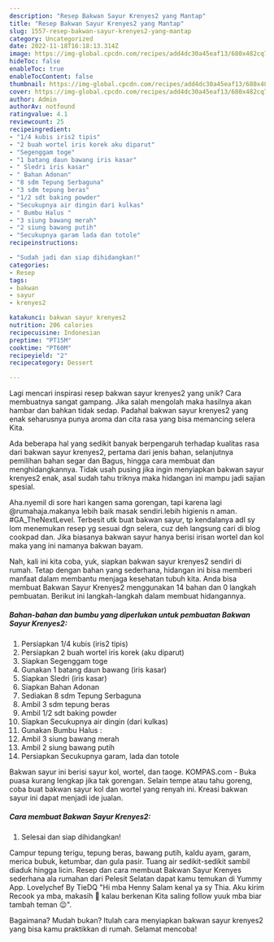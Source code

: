 ```yaml
---
description: "Resep Bakwan Sayur Krenyes2 yang Mantap"
title: "Resep Bakwan Sayur Krenyes2 yang Mantap"
slug: 1557-resep-bakwan-sayur-krenyes2-yang-mantap
category: Uncategorized
date: 2022-11-18T16:18:13.314Z
image: https://img-global.cpcdn.com/recipes/add4dc30a45eaf13/680x482cq70/bakwan-sayur-krenyes2-foto-resep-utama.jpg
hideToc: false
enableToc: true
enableTocContent: false
thumbnail: https://img-global.cpcdn.com/recipes/add4dc30a45eaf13/680x482cq70/bakwan-sayur-krenyes2-foto-resep-utama.jpg
cover: https://img-global.cpcdn.com/recipes/add4dc30a45eaf13/680x482cq70/bakwan-sayur-krenyes2-foto-resep-utama.jpg
author: Admin
authorAv: notfound
ratingvalue: 4.1
reviewcount: 25
recipeingredient:
- "1/4 kubis iris2 tipis"
- "2 buah wortel iris korek aku diparut"
- "Segenggam toge"
- "1 batang daun bawang iris kasar"
- " Sledri iris kasar"
- " Bahan Adonan"
- "8 sdm Tepung Serbaguna"
- "3 sdm tepung beras"
- "1/2 sdt baking powder"
- "Secukupnya air dingin dari kulkas"
- " Bumbu Halus "
- "3 siung bawang merah"
- "2 siung bawang putih"
- "Secukupnya garam lada dan totole"
recipeinstructions:

- "Sudah jadi dan siap dihidangkan!"
categories:
- Resep
tags:
- bakwan
- sayur
- krenyes2

katakunci: bakwan sayur krenyes2 
nutrition: 206 calories
recipecuisine: Indonesian
preptime: "PT15M"
cooktime: "PT60M"
recipeyield: "2"
recipecategory: Dessert

---
```





Lagi mencari inspirasi resep bakwan sayur krenyes2 yang unik? Cara membuatnya sangat gampang. Jika salah mengolah maka hasilnya akan hambar dan bahkan tidak sedap. Padahal bakwan sayur krenyes2 yang enak seharusnya punya aroma dan cita rasa yang bisa memancing selera Kita.





Ada beberapa hal yang sedikit banyak berpengaruh terhadap kualitas rasa dari bakwan sayur krenyes2, pertama dari jenis bahan, selanjutnya pemilihan bahan segar dan Bagus, hingga cara membuat dan menghidangkannya. Tidak usah pusing jika ingin menyiapkan bakwan sayur krenyes2 enak,      asal sudah tahu triknya maka hidangan ini mampu jadi sajian spesial.














Aha.nyemil di sore hari kangen sama gorengan, tapi karena lagi @rumahaja.makanya lebih baik masak sendiri.lebih higienis n aman. #GA_TheNextLevel. Terbesit utk buat bakwan sayur, tp kendalanya adl sy lom menemukan resep yg sesuai dgn selera, cuz deh langsung cari di blog cookpad dan. Jika biasanya bakwan sayur hanya berisi irisan wortel dan kol maka yang ini namanya bakwan bayam.






Nah, kali ini kita coba, yuk, siapkan bakwan sayur krenyes2 sendiri di rumah. Tetap dengan bahan yang sederhana, hidangan ini bisa memberi manfaat dalam membantu menjaga kesehatan tubuh kita. Anda bisa membuat Bakwan Sayur Krenyes2 menggunakan 14 bahan dan 0 langkah pembuatan. Berikut ini langkah-langkah dalam membuat hidangannya.

<!--inarticleads1-->

##### Bahan-bahan dan bumbu yang diperlukan untuk pembuatan Bakwan Sayur Krenyes2:

1. Persiapkan 1/4 kubis (iris2 tipis)
1. Persiapkan 2 buah wortel iris korek (aku diparut)
1. Siapkan Segenggam toge
1. Gunakan 1 batang daun bawang (iris kasar)
1. Siapkan  Sledri (iris kasar)
1. Siapkan  Bahan Adonan
1. Sediakan 8 sdm Tepung Serbaguna
1. Ambil 3 sdm tepung beras
1. Ambil 1/2 sdt baking powder
1. Siapkan Secukupnya air dingin (dari kulkas)
1. Gunakan  Bumbu Halus :
1. Ambil 3 siung bawang merah
1. Ambil 2 siung bawang putih
1. Persiapkan Secukupnya garam, lada dan totole


Bakwan sayur ini berisi sayur kol, wortel, dan taoge. KOMPAS.com - Buka puasa kurang lengkap jika tak gorengan. Selain tempe atau tahu goreng, coba buat bakwan sayur kol dan wortel yang renyah ini. Kreasi bakwan sayur ini dapat menjadi ide jualan. 

<!--inarticleads2-->

##### Cara membuat Bakwan Sayur Krenyes2:


1. Selesai dan siap dihidangkan!

Campur tepung terigu, tepung beras, bawang putih, kaldu ayam, garam, merica bubuk, ketumbar, dan gula pasir. Tuang air sedikit-sedikit sambil diaduk hingga licin. Resep dan cara membuat Bakwan Sayur Krenyes sederhana ala rumahan dari Pelesit Selatan dapat kamu temukan di Yummy App. Lovelychef By TieDQ &#34;Hi mba Henny Salam kenal ya sy Thia. Aku kirim Recook ya mba, makasih 🙏 kalau berkenan Kita saling follow yuuk mba biar tambah teman 😉&#34;. 

Bagaimana? Mudah bukan? Itulah cara menyiapkan bakwan sayur krenyes2 yang bisa kamu praktikkan di rumah. Selamat mencoba!
